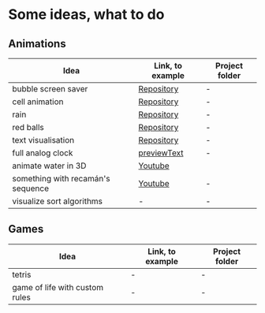 # Some ideas, what to do
## Animations
| Idea | Link, to example | Project folder |
| --- | --- | --- |
| bubble screen saver | [Repository](https://github.com/FrozenMind/JsAnimationToolCollection/tree/master/animations/bubbleScreenSaver) | - |
| cell animation | [Repository](https://github.com/FrozenMind/JsAnimationToolCollection/tree/master/animations/cellAnimation) | - |
| rain | [Repository](https://github.com/FrozenMind/JsAnimationToolCollection/tree/master/animations/rain) | - |
| red balls | [Repository](https://github.com/FrozenMind/JsAnimationToolCollection/tree/master/animations/redBall) | - |
| text visualisation | [Repository](https://github.com/FrozenMind/JsAnimationToolCollection/tree/master/animations/textVisualisation) | - |
| full analog clock | [previewText](url) | - |
| animate water in 3D | [Youtube](https://www.youtube.com/watch?v=BZUdGqeOD0w&list=PLRqwX-V7Uu6ZiZxtDDRCi6uhfTH4FilpH&t=0s&index=151) |
| something with recamán's sequence | [Youtube](https://www.youtube.com/watch?v=DhFZfzOvNTU&list=PLRqwX-V7Uu6ZiZxtDDRCi6uhfTH4FilpH&t=0s&index=158) | - |
| visualize sort algorithms | - | - |

## Games
| Idea | Link, to example | Project folder |
| --- | --- | --- |
| tetris | - | - |
| game of life with custom rules | - | - |
